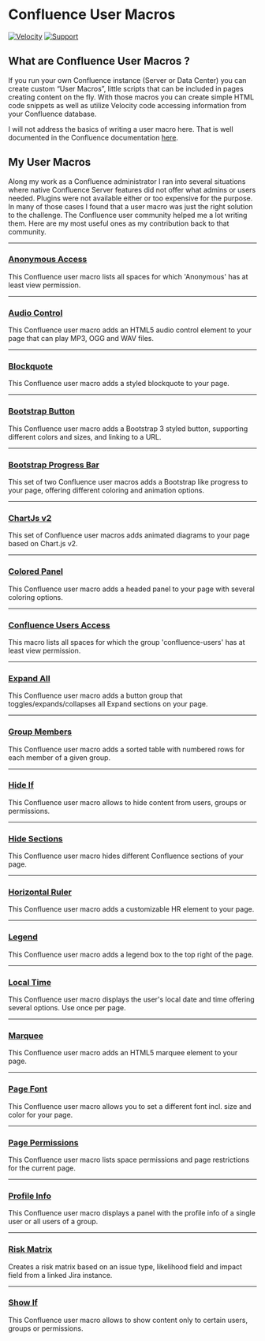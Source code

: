 # Confluence User Macros

[![Velocity](https://img.shields.io/badge/Language-Velocity-informational.svg)](https://velocity.apache.org/)
[![Support](https://img.shields.io/badge/Supported-yes-009900.svg)](https://github.com/glewe/confluence-user-macros/issues)

## What are Confluence User Macros ?

If you run your own Confluence instance (Server or Data Center) you can create custom “User Macros”, little scripts 
that can be included in pages creating content on the fly. With those macros you can create simple HTML code snippets 
as well as utilize Velocity code accessing information from your Confluence database.

I will not address the basics of writing a user macro here. That is well documented in the Confluence documentation 
[here](https://confluence.atlassian.com/doc/writing-user-macros-4485.html).

## My User Macros

Along my work as a Confluence administrator I ran into several situations where native Confluence Server features did 
not offer what admins or users needed. Plugins were not available either or too expensive for the purpose. In many of 
those cases I found that a user macro was just the right solution to the challenge. The Confluence user community 
helped me a lot writing them. Here are my most useful ones as my contribution back to that community.

---

### [Anonymous Access](/src/anonymous-access)
<img src="https://github.com/glewe/confluence-user-macros/raw/master/src/anonymous-access/kgpg-32.png?raw=true" align="left" alt=""/>
This Confluence user macro lists all spaces for which 'Anonymous' has at least view permission.

---

### [Audio Control](/src/audio-control)
<img src="https://github.com/glewe/confluence-user-macros/raw/master/src/audio-control/arts-32.png?raw=true" align="left" alt=""/>
This Confluence user macro adds an HTML5 audio control element to your page that can play MP3, OGG and WAV files.

---

### [Blockquote](/src/blockquote)
<img src="https://github.com/glewe/confluence-user-macros/raw/master/src/blockquote/info-32.png?raw=true" align="left" alt=""/>
This Confluence user macro adds a styled blockquote to your page.

---

### [Bootstrap Button](/src/bootstrap-button)
<img src="https://github.com/glewe/confluence-user-macros/raw/master/src/bootstrap-button/bootstrap-32.png?raw=true" align="left" alt=""/>
This Confluence user macro adds a Bootstrap 3 styled button, supporting different colors and sizes, and linking to a URL.

---

### [Bootstrap Progress Bar](/src/bootstrap-progress-bar)
<img src="https://github.com/glewe/confluence-user-macros/raw/master/src/bootstrap-progress-bar/bootstrap-32.png?raw=true" align="left" alt=""/>
This set of two Confluence user macros adds a Bootstrap like progress to your page, offering different coloring and animation options.

---

### [ChartJs v2](/src/chartjsv2)
<img src="https://github.com/glewe/confluence-user-macros/raw/master/src/chartjsv2/kchart-32.png?raw=true" align="left" alt=""/>
This set of Confluence user macros adds animated diagrams to your page based on Chart.js v2.

---

### [Colored Panel](/src/colored-panel)
<img src="https://github.com/glewe/confluence-user-macros/raw/master/src/colored-panel/window_list-32.png?raw=true" align="left" alt=""/>
This Confluence user macro adds a headed panel to your page with several coloring options.

---

### [Confluence Users Access](/src/confluence-users-access)
<img src="https://github.com/glewe/confluence-user-macros/raw/master/src/confluence-users-access/kgpg-32.png?raw=true" align="left" alt=""/>
This macro lists all spaces for which the group 'confluence-users' has at least view permission.

---

### [Expand All](/src/expand-all)
<img src="https://github.com/glewe/confluence-user-macros/raw/master/src/expand-all/folder_orange_open-32.png?raw=true" align="left" alt=""/>
This Confluence user macro adds a button group that toggles/expands/collapses all Expand sections on your page.

---

### [Group Members](/src/group-members)
<img src="https://github.com/glewe/confluence-user-macros/raw/master/src/group-members/kdmconfig-32.png?raw=true" align="left" alt=""/>
This Confluence user macro adds a sorted table with numbered rows for each member of a given group.

---

### [Hide If](/src/hide-if)
<img src="https://github.com/glewe/confluence-user-macros/raw/master/src/hide-if/hideif-32.png?raw=true" align="left" alt=""/>
This Confluence user macro allows to hide content from users, groups or permissions.

---

### [Hide Sections](/src/hide-sections)
<img src="https://github.com/glewe/confluence-user-macros/raw/master/src/hide-sections/file_locked-32.png?raw=true" align="left" alt=""/>
This Confluence user macro hides different Confluence sections of your page.

---

### [Horizontal Ruler](/src/horizontal-ruler)
<img src="https://github.com/glewe/confluence-user-macros/raw/master/src/horizontal-ruler/kruler-32.png?raw=true" align="left" alt=""/>
This Confluence user macro adds a customizable HR element to your page.

---

### [Legend](/src/legend)
<img src="https://github.com/glewe/confluence-user-macros/raw/master/src/legend/template_source-32.png?raw=true" align="left" alt=""/>
This Confluence user macro adds a legend box to the top right of the page.

---

### [Local Time](/src/local-time)
<img src="https://github.com/glewe/confluence-user-macros/raw/master/src/local-time/clock-32.png?raw=true" align="left" alt=""/>
This Confluence user macro displays the user's local date and time offering several options. Use once per page.

---

### [Marquee](/src/marquee)
<img src="https://github.com/glewe/confluence-user-macros/raw/master/src/marquee/knewsticker-32.png?raw=true" align="left" alt=""/>
This Confluence user macro adds an HTML5 marquee element to your page.

---

### [Page Font](/src/page-font)
<img src="https://github.com/glewe/confluence-user-macros/raw/master/src/page-font/font-32.png?raw=true" align="left" alt=""/>
This Confluence user macro allows you to set a different font incl. size and color for your page.

---

### [Page Permissions](/src/page-permissions)
<img src="https://github.com/glewe/confluence-user-macros/raw/master/src/page-permissions/kgpg-32.png?raw=true" align="left" alt=""/>
This Confluence user macro lists space permissions and page restrictions for the current page.

---

### [Profile Info](/src/profile-info)
<img src="https://github.com/glewe/confluence-user-macros/raw/master/src/profile-info/vcard-32.png?raw=true" align="left" alt=""/>
This Confluence user macro displays a panel with the profile info of a single user or all users of a group.

---

### [Risk Matrix](/src/risk-matrix)
<img src="https://github.com/glewe/confluence-user-macros/raw/master/src/risk-matrix/risk-matrix-icon-32.png?raw=true" align="left" alt=""/>
Creates a risk matrix based on an issue type, likelihood field and impact field from a linked Jira instance.

---

### [Show If](/src/show-if)
<img src="https://github.com/glewe/confluence-user-macros/raw/master/src/show-if/showif-32.png?raw=true" align="left" alt=""/>
This Confluence user macro allows to show content only to certain users, groups or permissions.


